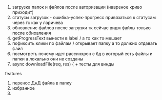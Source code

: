1) загрузка папок и файлов после авторизации (навреное криво приходит)
2) статусы загрузок - ошибка-успех-прогресс привязаться к статусам через тс как у ларичева
3) обновление файлов после загрузки тк сейчас видм файлы только после обновления
4) getProgressText вынести в label / а то как то мешает
5) пофиксить клики по файлам / открывает папку а то должно отдавать файл
6) посмотреть почему идет рассинхрон с бд в который есть файлы и папки а локально они не созданы
7) async downloadFile(req, res) { + тесты для винды

features

1) перенос ДнД файла в папку
2) избранное
3) 



